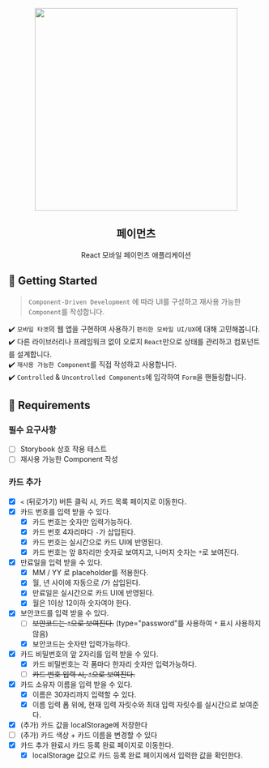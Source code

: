 <p align="middle" >
  <img src="https://techcourse-storage.s3.ap-northeast-2.amazonaws.com/0fefce79602043a9b3281ee1dd8f4be6" width="400">
</p>
<h2 align="middle">페이먼츠</h2>
<p align="middle">React 모바일 페이먼츠 애플리케이션</p>
</p>

## 🚀 Getting Started

> `Component-Driven Development` 에 따라 UI를 구성하고 재사용 가능한 `Component`를 작성합니다.

✔️ `모바일 타겟`의 웹 앱을 구현하며 사용하기 `편리한 모바일 UI/UX`에 대해 고민해봅니다.  
✔️ 다른 라이브러리나 프레임워크 없이 오로지 `React`만으로 상태를 관리하고 컴포넌트를 설계합니다.  
✔️ `재사용 가능한 Component`를 직접 작성하고 사용합니다.  
✔️ `Controlled` & `Uncontrolled Components`에 입각하여 `Form`을 핸들링합니다.

## 📝 Requirements

### 필수 요구사항

- [ ] Storybook 상호 작용 테스트
- [ ] 재사용 가능한 Component 작성

### 카드 추가

- [x] `<` (뒤로가기) 버튼 클릭 시, 카드 목록 페이지로 이동한다.
- [x] 카드 번호를 입력 받을 수 있다.
  - [x] 카드 번호는 숫자만 입력가능하다.
  - [x] 카드 번호 4자리마다 `-`가 삽입된다.
  - [x] 카드 번호는 실시간으로 카드 UI에 반영된다.
  - [x] 카드 번호는 앞 8자리만 숫자로 보여지고, 나머지 숫자는 `*`로 보여진다.
- [x] 만료일을 입력 받을 수 있다.
  - [x] MM / YY 로 placeholder를 적용한다.
  - [x] 월, 년 사이에 자동으로 /가 삽입된다.
  - [x] 만료일은 실시간으로 카드 UI에 반영된다.
  - [x] 월은 1이상 12이하 숫자여야 한다.
- [x] 보안코드를 입력 받을 수 있다.
  - [ ] ~~보안코드는 `*`으로 보여진다.~~ (type="password"를 사용하여 `*` 표시 사용하지 않음)
  - [x] 보안코드는 숫자만 입력가능하다.
- [x] 카드 비밀번호의 앞 2자리를 입력 받을 수 있다.
  - [x] 카드 비밀번호는 각 폼마다 한자리 숫자만 입력가능하다.
  - [ ] ~~카드 번호 입력 시, `*`으로 보여진다.~~
- [x] 카드 소유자 이름을 입력 받을 수 있다.
  - [x] 이름은 30자리까지 입력할 수 있다.
  - [x] 이름 입력 폼 위에, 현재 입력 자릿수와 최대 입력 자릿수를 실시간으로 보여준다.
- [x] (추가) 카드 값을 localStorage에 저장한다
- [ ] (추가) 카드 색상 + 카드 이름을 변경할 수 있다
- [x] 카드 추가 완료시 카드 등록 완료 페이지로 이동한다.
  - [x] localStorage 값으로 카드 등록 완료 페이지에서 입력한 값을 확인한다.
